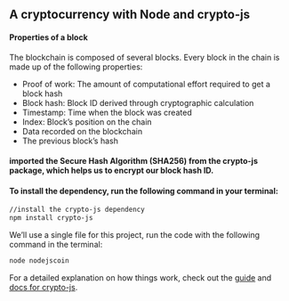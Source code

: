 ## A cryptocurrency with Node and crypto-js

#### Properties of a block

The blockchain is composed of several blocks. Every block in the chain is made up of the following properties:

- Proof of work: The amount of computational effort required to get a block hash
- Block hash: Block ID derived through cryptographic calculation
- Timestamp: Time when the block was created
- Index: Block’s position on the chain
- Data recorded on the blockchain
- The previous block’s hash

#### imported the Secure Hash Algorithm (SHA256) from the crypto-js package, which helps us to encrypt our block hash ID.

#### To install the dependency, run the following command in your terminal:

```bash
//install the crypto-js dependency
npm install crypto-js
```

We’ll use a single file for this project, run the code with the following command in the terminal:

```sh
node nodejscoin
```

For a detailed explanation on how things work, check out the [guide](https://blog.logrocket.com/build-cryptocurrency-node-js-blockchain/) and [docs for crypto-js](https://www.npmjs.com/package/crypto-js).

